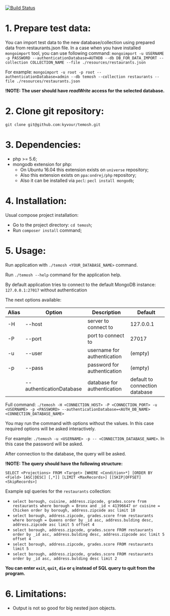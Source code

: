 [![Build Status](https://travis-ci.org/kyvour/temosh.svg?branch=master)](https://travis-ci.org/kyvour/temosh)

# 1. Prepare test data:

You can import test data to the new database/collection using prepared data from restaurants.json file.
In a case when you have installed `mongoimport` tool, you can use following command:
`mongoimport -u USERNAME -p PASSWORD --authenticationDatabase=AUTHDB --db DB_FOR_DATA_IMPORT --collection COLLECTION_NAME --file ./resources/restaurants.json`

For example:
`mongoimport -u root -p root --authenticationDatabase=admin --db temosh --collection restaurants --file ./resources/restaurants.json`

**!NOTE: The user should have *readWrite* access for the selected database.**

# 2. Clone git repository:
`git clone git@github.com:kyvour/temosh.git`

# 3. Dependencies:
- php >= 5.6;
- mongodb extension for php:
    * On Ubuntu 16.04 this extension exists on `universe` repository;
    * Also this extension exists on `ppa:ondrej/php` repository;
    * Also it can be installed via `pecl`: `pecl install mongodb`;

# 4. Installation:
Usual compose project installation:
- Go to the project directory: `cd temosh`;
- Run `composer install` command;

# 5. Usage:
Run application with `./temosh <YOUR_DATABASE_NAME>` command.

Run `./temosh --help` command for the application help.

By default application tries to connect to the default MongoDB instance: `127.0.0.1:27017` without authentication

The next options available:

| Alias   | Option                   | Description                 | Default                        |
| ------- | -------                  | ---------------------       | ----------                     |
| -H      | --host                   | server to connect to        | 127.0.0.1                      |
| -P      | --port                   | port to connect to          | 27017                          |
| -u      | --user                   | username for authentication | (empty)                        |
| -p      | --pass                   | password for authentication | (empty)                        |
|         | --authenticationDatabase | database for authentication | default to connection database |

Full command:
`./temosh -H <CONNECTION_HOST> -P <CONNECTION_PORT> -u <USERNAME> -p <PASSWORD> --authenticationDatabase=<AUTH_DB_NAME> <CONNECTION_DATABASE_NAME>`

You may run the command with options without the values. In this case required options will be asked interactively.

For example:
`./temosh -u <USERNAME> -p -- <CONNECTION_DATABASE_NAME>`.
In this case the password will be asked.

After connection to the database, the query will be asked.

**!NOTE: The query should have the following structure:**

`SELECT <Projections> FROM <Target> [WHERE <Condition>*] [ORDER BY <Field> [ASC|DESC] [,*]] [LIMIT <MaxRecords>] [[SKIP|OFFSET] <SkipRecords>]`

Example sql queries for the `restaurants` collection:
- `select borough, cuisine, address.zipcode, grades.score from restaurants where borough = Bronx and _id < 41396647 or cuisine = Chicken order by borough, address.zipcode asc limit 10`
- `select borough, address.zipcode, grades.score from restaurants where borough = Queens order by _id asc, address.bulding desc, address.zipcode asc limit 5 offset 4`
- `select borough, address.zipcode, grades.score FROM restaurants order by _id asc, address.bulding desc, address.zipcode asc limit 5 offset 4`
- `select borough, address.zipcode, grades.score FROM restaurants limit 5`
- `select borough, address.zipcode, grades.score FROM restaurants order by _id asc, address.bulding desc limit 2`

**You can enter `exit`, `quit`, `die` or `q` instead of SQL query to quit from the program.**

# 6. Limitations:
- Output is not so good for big nested json objects.
